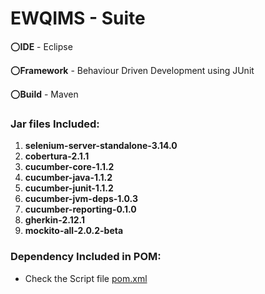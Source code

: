 # EWQIMS - Suite

:o:**IDE** - Eclipse

:o:**Framework** - Behaviour Driven Development using JUnit

:o:**Build** - Maven

### Jar files Included:
1. **selenium-server-standalone-3.14.0**
2. **cobertura-2.1.1**
3. **cucumber-core-1.1.2**
4. **cucumber-java-1.1.2**
5. **cucumber-junit-1.1.2**
6. **cucumber-jvm-deps-1.0.3**
7. **cucumber-reporting-0.1.0**
8. **gherkin-2.12.1**
9. **mockito-all-2.0.2-beta**

### Dependency Included in POM:
- Check the Script file [pom.xml](pom.xml)
